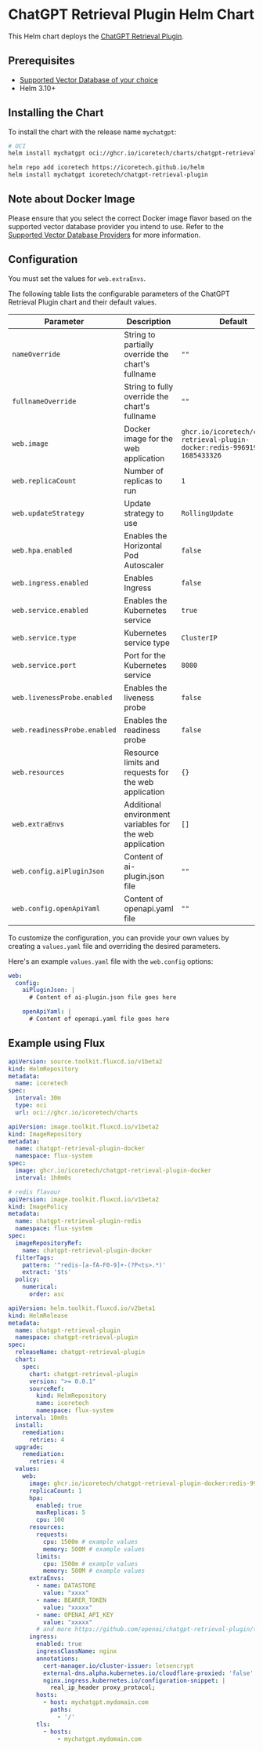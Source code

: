 # ChatGPT Retrieval Plugin Helm Chart

This Helm chart deploys the [ChatGPT Retrieval Plugin](https://github.com/openai/chatgpt-retrieval-plugin).

## Prerequisites

- [Supported Vector Database of your choice](https://github.com/icoretech/chatgpt-retrieval-plugin-docker#supported-vector-database-providers)
- Helm 3.10+

## Installing the Chart

To install the chart with the release name `mychatgpt`:

```bash
# OCI
helm install mychatgpt oci://ghcr.io/icoretech/charts/chatgpt-retrieval-plugin
```

```bash
helm repo add icoretech https://icoretech.github.io/helm
helm install mychatgpt icoretech/chatgpt-retrieval-plugin
```

## Note about Docker Image

Please ensure that you select the correct Docker image flavor based on the supported vector database provider you intend to use. Refer to the [Supported Vector Database Providers](https://github.com/icoretech/chatgpt-retrieval-plugin-docker#supported-vector-database-providers) for more information.

## Configuration

You must set the values for `web.extraEnvs`.

The following table lists the configurable parameters of the ChatGPT Retrieval Plugin chart and their default values.

| Parameter | Description | Default |
| --------- | ----------- | ------- |
| `nameOverride` | String to partially override the chart's fullname | `""` |
| `fullnameOverride` | String to fully override the chart's fullname | `""` |
| `web.image` | Docker image for the web application | `ghcr.io/icoretech/chatgpt-retrieval-plugin-docker:redis-9969191-1685433326` |
| `web.replicaCount` | Number of replicas to run | `1` |
| `web.updateStrategy` | Update strategy to use | `RollingUpdate` |
| `web.hpa.enabled` | Enables the Horizontal Pod Autoscaler | `false` |
| `web.ingress.enabled` | Enables Ingress | `false` |
| `web.service.enabled` | Enables the Kubernetes service | `true` |
| `web.service.type` | Kubernetes service type | `ClusterIP` |
| `web.service.port` | Port for the Kubernetes service | `8080` |
| `web.livenessProbe.enabled` | Enables the liveness probe | `false` |
| `web.readinessProbe.enabled` | Enables the readiness probe | `false` |
| `web.resources` | Resource limits and requests for the web application | `{}` |
| `web.extraEnvs` | Additional environment variables for the web application | `[]` |
| `web.config.aiPluginJson` | Content of ai-plugin.json file | `""` |
| `web.config.openApiYaml` | Content of openapi.yaml file | `""` |

To customize the configuration, you can provide your own values by creating a `values.yaml` file and overriding the desired parameters.

Here's an example `values.yaml` file with the `web.config` options:

```yaml
web:
  config:
    aiPluginJson: |
      # Content of ai-plugin.json file goes here

    openApiYaml: |
      # Content of openapi.yaml file goes here
```

## Example using Flux

```yaml
apiVersion: source.toolkit.fluxcd.io/v1beta2
kind: HelmRepository
metadata:
  name: icoretech
spec:
  interval: 30m
  type: oci
  url: oci://ghcr.io/icoretech/charts
```

```yaml
apiVersion: image.toolkit.fluxcd.io/v1beta2
kind: ImageRepository
metadata:
  name: chatgpt-retrieval-plugin-docker
  namespace: flux-system
spec:
  image: ghcr.io/icoretech/chatgpt-retrieval-plugin-docker
  interval: 1h0m0s
```

```yaml
# redis flavour
apiVersion: image.toolkit.fluxcd.io/v1beta2
kind: ImagePolicy
metadata:
  name: chatgpt-retrieval-plugin-redis
  namespace: flux-system
spec:
  imageRepositoryRef:
    name: chatgpt-retrieval-plugin-docker
  filterTags:
    pattern: '^redis-[a-fA-F0-9]+-(?P<ts>.*)'
    extract: '$ts'
  policy:
    numerical:
      order: asc
```

```yaml
apiVersion: helm.toolkit.fluxcd.io/v2beta1
kind: HelmRelease
metadata:
  name: chatgpt-retrieval-plugin
  namespace: chatgpt-retrieval-plugin
spec:
  releaseName: chatgpt-retrieval-plugin
  chart:
    spec:
      chart: chatgpt-retrieval-plugin
      version: ">= 0.0.1"
      sourceRef:
        kind: HelmRepository
        name: icoretech
        namespace: flux-system
  interval: 10m0s
  install:
    remediation:
      retries: 4
  upgrade:
    remediation:
      retries: 4
  values:
    web:
      image: ghcr.io/icoretech/chatgpt-retrieval-plugin-docker:redis-9969191-1685433326 # {"$imagepolicy": "flux-system:chatgpt-retrieval-plugin-redis"}
      replicaCount: 1
      hpa:
        enabled: true
        maxReplicas: 5
        cpu: 100
      resources:
        requests:
          cpu: 1500m # example values
          memory: 500M # example values
        limits:
          cpu: 1500m # example values
          memory: 500M # example values
      extraEnvs:
        - name: DATASTORE
          value: "xxxx"
        - name: BEARER_TOKEN
          value: "xxxxx"
        - name: OPENAI_API_KEY
          value: "xxxxx"
        # and more https://github.com/openai/chatgpt-retrieval-plugin/tree/main#quickstart
      ingress:
        enabled: true
        ingressClassName: nginx
        annotations:
          cert-manager.io/cluster-issuer: letsencrypt
          external-dns.alpha.kubernetes.io/cloudflare-proxied: 'false'
          nginx.ingress.kubernetes.io/configuration-snippet: |
            real_ip_header proxy_protocol;
        hosts:
          - host: mychatgpt.mydomain.com
            paths:
              - '/'
        tls:
          - hosts:
              - mychatgpt.mydomain.com
```
